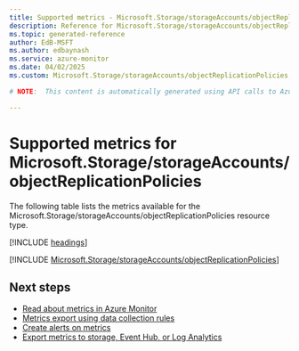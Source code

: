 ```yaml
---
title: Supported metrics - Microsoft.Storage/storageAccounts/objectReplicationPolicies
description: Reference for Microsoft.Storage/storageAccounts/objectReplicationPolicies metrics in Azure Monitor.
ms.topic: generated-reference
author: EdB-MSFT
ms.author: edbaynash
ms.service: azure-monitor
ms.date: 04/02/2025
ms.custom: Microsoft.Storage/storageAccounts/objectReplicationPolicies, naam

# NOTE:  This content is automatically generated using API calls to Azure. Any edits made on these files will be overwritten in the next run of the script. 

---
```


  
# Supported metrics for Microsoft.Storage/storageAccounts/objectReplicationPolicies
  
The following table lists the metrics available for the Microsoft.Storage/storageAccounts/objectReplicationPolicies resource type.  
  
  
[!INCLUDE [headings](~/reusable-content/ce-skilling/azure/includes/azure-monitor/reference/metrics/metrics-headings.md)]  
  
 

[!INCLUDE [Microsoft.Storage/storageAccounts/objectReplicationPolicies](~/reusable-content/ce-skilling/azure/includes/azure-monitor/reference/metrics/microsoft-storage-storageaccounts-objectreplicationpolicies-metrics-include.md)]  



## Next steps

- [Read about metrics in Azure Monitor](/azure/azure-monitor/data-platform)
- [Metrics export using data collection rules](/azure/azure-monitor/essentials/data-collection-metrics)
- [Create alerts on metrics](/azure/azure-monitor/alerts/alerts-overview)
- [Export metrics to storage, Event Hub, or Log Analytics](/azure/azure-monitor/essentials/platform-logs-overview)
